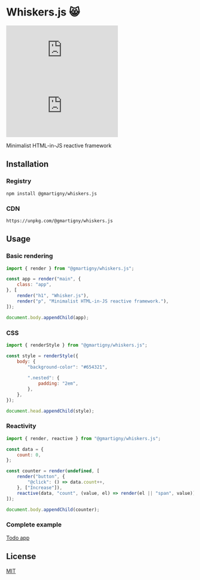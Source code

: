 # Whiskers.js 😸

[![NPM version](https://img.shields.io/npm/v/@gmartigny/whiskers.js?style=flat-square)](https://www.npmjs.com/package/@gmartigny/whiskers.js)
[![](https://img.shields.io/bundlephobia/min/@gmartigny/whiskers.js?style=flat-square)](https://bundlephobia.com/package/@gmartigny/whiskers.js)

Minimalist HTML-in-JS reactive framework


## Installation

### Registry

    npm install @gmartigny/whiskers.js

### CDN

    https://unpkg.com/@gmartigny/whiskers.js


## Usage

### Basic rendering

```js
import { render } from "@gmartigny/whiskers.js";

const app = render("main", {
    class: "app",
}, [
    render("h1", "Whisker.js"),
    render("p", "Minimalist HTML-in-JS reactive framework."),
]);

document.body.appendChild(app);
```


### CSS

```js
import { renderStyle } from "@gmartigny/whiskers.js";

const style = renderStyle({
    body: {
        "background-color": "#654321",
        
        ".nested": {
            padding: "2em",
        },
    },
});

document.head.appendChild(style);
```


### Reactivity

```js
import { render, reactive } from "@gmartigny/whiskers.js";

const data = {
    count: 0,
};

const counter = render(undefined, [
    render("button", {
        "@click": () => data.count++,
    }, ["Increase"]),
    reactive(data, "count", (value, el) => render(el || "span", value)),
]);

document.body.appendChild(counter);
```


### Complete example

[Todo app](./examples/todo.html)


## License

[MIT](./license)
